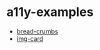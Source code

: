 # a11y-examples

- [bread-crumbs](https://sheraff.github.io/a11y-examples/bread-crumbs)
- [img-card](https://sheraff.github.io/a11y-examples/img-card)